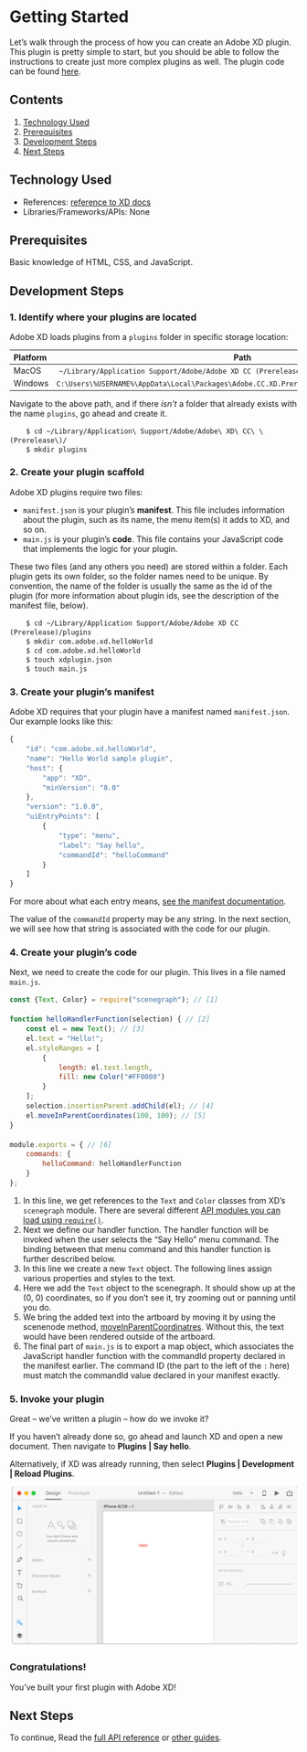 # Getting Started

Let’s walk through the process of how you can create an Adobe XD plugin. This plugin is pretty simple to start, but you should be able to follow the instructions to create just more complex plugins as well. The plugin code can be found [here](https://github.com/AdobeXD/Plugin-Guides/tree/master/Guides/getting-started-guide).

## Contents

1. [Technology Used](getting-started-guide.md#technology-used)
2. [Prerequisites](getting-started-guide.md#prerequisites)
3. [Development Steps](getting-started-guide.md#development-steps)
4. [Next Steps](getting-started-guide.md#next-steps)

## Technology Used

* References: [reference to XD docs](https://github.com/AdobeXD/Plugin-Reference/tree/master/reference)
* Libraries/Frameworks/APIs: None

## Prerequisites

Basic knowledge of HTML, CSS, and JavaScript.

## Development Steps

### 1. Identify where your plugins are located

Adobe XD loads plugins from a `plugins` folder in specific storage location:

| Platform | Path |
| :--- | :---: |
| MacOS | `~/Library/Application Support/Adobe/Adobe XD CC (Prerelease)/` \(note: `~/Library`, not `/Library`\) |
| Windows | `C:\Users\%USERNAME%\AppData\Local\Packages\Adobe.CC.XD.Prerelease_adky2gkssdxte\LocalState\` |

Navigate to the above path, and if there _isn’t_ a folder that already exists with the name `plugins`, go ahead and create it.

```text
    $ cd ~/Library/Application\ Support/Adobe/Adobe\ XD\ CC\ \(Prerelease\)/
    $ mkdir plugins
```

### 2. Create your plugin scaffold

Adobe XD plugins require two files:

* `manifest.json` is your plugin’s **manifest**. This file includes information about the plugin, such as its name, the menu item\(s\) it adds to XD, and so on.
* `main.js` is your plugin’s **code**. This file contains your JavaScript code that implements the logic for your plugin.

These two files \(and any others you need\) are stored within a folder. Each plugin gets its own folder, so the folder names need to be unique. By convention, the name of the folder is usually the same as the id of the plugin \(for more information about plugin ids, see the description of the manifest file, below\).

```text
    $ cd ~/Library/Application Support/Adobe/Adobe XD CC (Prerelease)/plugins
    $ mkdir com.adobe.xd.helloWorld
    $ cd com.adobe.xd.helloWorld
    $ touch xdplugin.json
    $ touch main.js
```

### 3. Create your plugin’s manifest

Adobe XD requires that your plugin have a manifest named `manifest.json`. Our example looks like this:

```javascript
{
    "id": "com.adobe.xd.helloWorld",
    "name": "Hello World sample plugin",
    "host": {
        "app": "XD",
        "minVersion": "8.0"
    },
    "version": "1.0.0",
    "uiEntryPoints": [
        {
            "type": "menu",
            "label": "Say hello",
            "commandId": "helloCommand"
        }
    ]
}
```

For more about what each entry means, [see the manifest documentation](https://github.com/AdobeXD/Plugin-Reference/blob/master/reference/manifest.md).

The value of the `commandId` property may be any string. In the next section, we will see how that string is associated with the code for our plugin.

### 4. Create your plugin’s code

Next, we need to create the code for our plugin. This lives in a file named `main.js`.

```javascript
const {Text, Color} = require("scenegraph"); // [1]

function helloHandlerFunction(selection) { // [2]
    const el = new Text(); // [3]
    el.text = "Hello!";
    el.styleRanges = [
        {
            length: el.text.length,
            fill: new Color("#FF0000")
        }
    ];
    selection.insertionParent.addChild(el); // [4]
    el.moveInParentCoordinates(100, 100); // [5]
}

module.exports = { // [6]
    commands: {
        helloCommand: helloHandlerFunction
    }
};
```

1. In this line, we get references to the `Text` and `Color` classes from XD’s `scenegraph` module. There are several different [API modules you can load using `require()`](https://github.com/AdobeXD/Plugin-Reference/tree/master/reference).
2. Next we define our handler function. The handler function will be invoked when the user selects the “Say Hello” menu command. The binding between that menu command and this handler function is further described below.
3. In this line we create a new `Text` object. The following lines assign various properties and styles to the text.
4. Here we add the `Text` object to the scenegraph. It should show up at the \(0, 0\) coordinates, so if you don’t see it, try zooming out or panning until you do.
5. We bring the added text into the artboard by moving it by using the scenenode method, [moveInParentCoordinatres](https://github.com/AdobeXD/Plugin-Reference/blob/master/reference/scenegraph.md#scenenodemoveinparentcoordinatesdeltax-deltay). Without this, the text would have been rendered outside of the artboard.
6. The final part of `main.js` is to export a map object, which associates the JavaScript handler function with the commandId property declared in the manifest earlier. The command ID \(the part to the left of the `:` here\) must match the commandId value declared in your manifest exactly.

### 5. Invoke your plugin

Great – we’ve written a plugin – how do we invoke it?

If you haven’t already done so, go ahead and launch XD and open a new document. Then navigate to **Plugins \| Say hello**.

Alternatively, if XD was already running, then select **Plugins \| Development \| Reload Plugins**.

![It worked](../.gitbook/assets/on-canvas.png)

### Congratulations!

You’ve built your first plugin with Adobe XD!

## Next Steps

To continue, Read the [full API reference](https://github.com/AdobeXD/Plugin-Reference) or [other guides](https://github.com/AdobeXD/Plugin-Guides/tree/2d9ccbfb0d863bea69dadcc420a962c539c46156/Guides/README.md).

